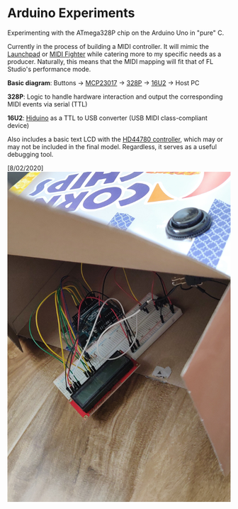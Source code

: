 # Arduino Experiments

Experimenting with the ATmega328P chip on the Arduino Uno in "pure" C.

Currently in the process of building a MIDI controller. It will mimic the
[Launchpad](https://novationmusic.com/en/launch) or
[MIDI Fighter](https://www.midifighter.com) while catering more to my specific
needs as a producer. Naturally, this means that the MIDI mapping will fit that
of FL Studio's performance mode.

**Basic diagram**: Buttons ->
[MCP23017](http://ww1.microchip.com/downloads/en/DeviceDoc/20001952C.pdf) ->
[328P](http://ww1.microchip.com/downloads/en/DeviceDoc/ATmega48A-PA-88A-PA-168A-PA-328-P-DS-DS40002061A.pdf) ->
[16U2](http://ww1.microchip.com/downloads/en/DeviceDoc/doc7799.pdf) ->
Host PC

**328P**: Logic to handle hardware interaction and output the corresponding MIDI
events via serial (TTL)

**16U2**: [Hiduino](https://github.com/ddiakopoulos/hiduino) as a TTL to USB
converter (USB MIDI class-compliant device)

Also includes a basic text LCD with the
[HD44780 controller](https://www.sparkfun.com/datasheets/LCD/HD44780.pdf),
which may or may not be included in the final model. Regardless, it serves as a
useful debugging tool.

[8/02/2020]
![Update photo](/update_photo.jpg)
